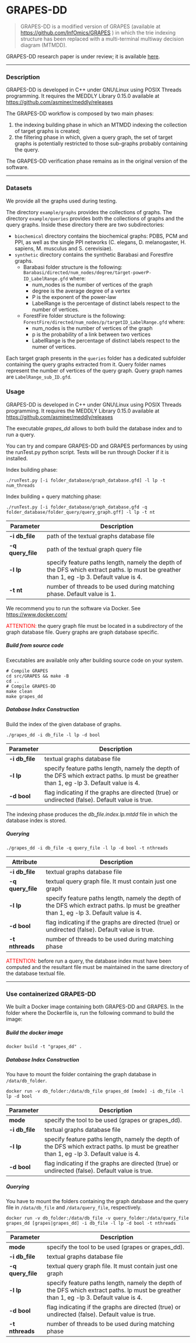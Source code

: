 # GRAPES-DD
> GRAPES-DD is a modified version of GRAPES (available at https://github.com/InfOmics/GRAPES ) in which the trie indexing structure has been replaced with a multi-terminal multiway decision diagram (MTMDD). 

GRAPES-DD research paper is under review; it is available [here](https://www.researchgate.net/publication/343488915_GRAPES-DD_Exploiting_Decision_Diagrams_for_Index-Driven_Biomedical_Databases_Search?_ec=twitter&_ecd=eHNsLVpBbFNyN3RmMW1VdlZmNCtlWFN1akpjd0pHV2p0VWhwS0N2OFdXdE5kbjFOd0x4K1QyL3FSZm00dXY5aW1KS1RGelRmWkJBPQ%3D%3D ).
<hr/>

### Description 

GRAPES-DD is developed in C++ under GNU\Linux using POSIX Threads programming.
It requires the MEDDLY Library 0.15.0 available at https://github.com/asminer/meddly/releases

The GRAPES-DD workflow is composed by two main phases:
1. the indexing building phase in which an MTMDD indexing the collection of target graphs is created;
2. the filtering phase in which, given a query graph, the set of target graphs is potentially restricted to those sub-graphs probably containing the query.

The GRAPES-DD verification phase remains as in the original version of the software.

<hr/>

### Datasets

We provide all the graphs used during testing.

The directory ```example/graphs``` provides the collections of graphs. 
The directory ```example/queries``` provides both the collections of graphs and the query graphs.
Inside these directory there are two subdirectories: 
* ```biochemical``` directory contains the biochemical graphs: PDBS, PCM and PPI, as well as the single PPI networks (C. elegans, D. melanogaster, H. sapiens, M. musculus and S. cerevisiae).  
* ```synthetic``` directory contains the synthetic Barabasi and Forestfire graphs. 
    * Barabasi folder structure is the following: ```Barabasi/directed/num_nodes/degree/target-powerP-ID_LabelRange.gfd``` where:
        * num_nodes is the number of vertices of the graph
        * degree is the average degree of a vertex 
        * P is the exponent of the power-law 
        * LabelRange is the percentage of distinct labels respect to the number of vertices. 
    * ForestFire folder structure is the following: ```ForestFire/directed/num_nodes/p/targetID_LabelRange.gfd``` where:
        * num_nodes is the number of vertices of the graph
        * p is the probability of a link between two vertices
        * LabelRange is the percentage of distinct labels respect to the numer of vertices. 

Each target graph presents in the ```queries``` folder has a dedicated subfolder containing the query graphs extracted from it. Query folder names represent the number of vertices of the query graph. Query graph names are ```LabelRange_sub_ID.gfd```. 

### Usage

GRAPES-DD is developed in C++ under GNU\Linux using POSIX Threads programming.
It requires the MEDDLY Library 0.15.0 available at https://github.com/asminer/meddly/releases

The executable *grapes_dd* allows to both build the database index and to run a query. 

You can try and compare GRAPES-DD and GRAPES performances by using the runTest.py python script. 
Tests will be run through Docker if it is installed.

Index building phase: 

```./runTest.py [-i folder_database/graph_database.gfd] -l lp -t num_threads```

Index building + query matching phase:

```./runTest.py [-i folder_database/graph_database.gfd -q folder_database/folder_query/query_graph.gff] -l lp -t nt```


| Parameter | Description |
|-----------------------|-------------|
|**-i db_file**| path of the textual graphs database file|
|**-q query_file**|path of the textual graph query file |
|**-l lp**     | specify feature paths length, namely the depth of the DFS which extract paths. lp must be greather than 1, eg -lp 3. Default value is 4.
|**-t nt**   | number of threads to be used during matching phase. Default value is 1. 

We recommend you to run the software via Docker. See https://www.docker.com/

<span style="color:red">ATTENTION:</span> the query graph file must be located in a subdirectory of the graph database file. Query graphs are graph database specific. 

##### Build from source code 

Executables are available only after building source code on your system.

```
# Compile GRAPES 
cd src/GRAPES && make -B 
cd ..
# Compile GRAPES-DD
make clean
make grapes_dd
```

##### Database Index Construction

Build the index of the given database of graphs.
```
./grapes_dd -i db_file -l lp -d bool 
```

| Parameter | Description |
|-----------------------|-------------|
|**-i db_file**| textual graphs database file|
|**-l lp**     | specify feature paths length, namely the depth of the DFS which extract paths. lp must be greather than 1, eg -lp 3. Default value is 4.
|**-d bool**   | flag indicating if the graphs are directed (true) or undirected (false). Default value is true.

The indexing phase  produces the *db_file.index.lp.mtdd* file in which the database index is stored.

##### Querying
```
./grapes_dd -i db_file -q query_file -l lp -d bool -t nthreads
```

| Attribute | Description |
|-----------------------|-------------|
|**-i db_file**    | textual graphs database file
|**-q query_file** | textual query graph file. It must contain just one graph 
|**-l lp**         | specify feature paths length, namely the depth of the DFS which extract paths. lp must be greather than 1, eg -lp 3. Default value is 4. 
|**-d bool**       | flag indicating if the graphs are directed (true) or undirected (false). Default value is true. 
|**-t nthreads**   | number of threads to be used during matching phase 

<span style="color:red">ATTENTION:</span> before run a query, the database index must have been computed and the resultant file must be maintained in the same directory of the database textual file.


<hr/>

### Use containerized GRAPES-DD 

We built a Docker image containing both GRAPES-DD and GRAPES. 
In the folder where the Dockerfile is, run the following command to build the image:

##### Build the docker image

```docker build -t "grapes_dd" .```

##### Database Index Construction 

You have to mount the folder containing the graph database in ```/data/db_folder```.

```docker run -v db_folder:/data/db_file grapes_dd [mode] -i db_file -l lp -d bool```


| Parameter | Description |
|-----------------------|-------------|
|**mode**      | specify the tool to be used (grapes or grapes_dd). 
|**-i db_file**| textual graphs database file|
|**-l lp**     | specify feature paths length, namely the depth of the DFS which extract paths. lp must be greather than 1, eg -lp 3. Default value is 4.
|**-d bool**   | flag indicating if the graphs are directed (true) or undirected (false). Default value is true.


##### Querying

You have to mount the folders containing the graph database and the query file in ```/data/db_file``` and ```/data/query_file```, respectively. 

```docker run -v db_folder:/data/db_file -v query_folder:/data/query_file grapes_dd [grapes|grapes_dd] -i db_file -l lp -d bool -t nthreads```


| Parameter | Description |
|-----------------------|-------------|
|**mode**          | specify the tool to be used (grapes or grapes_dd). 
|**-i db_file**    | textual graphs database file|
|**-q query_file** | textual query graph file. It must contain just one graph 
|**-l lp**         | specify feature paths length, namely the depth of the DFS which extract paths. lp must be greather than 1, eg -lp 3. Default value is 4.
|**-d bool**       | flag indicating if the graphs are directed (true) or undirected (false). Default value is true.
|**-t nthreads**   | number of threads to be used during matching phase 
